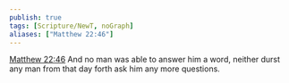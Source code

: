 ```yaml
---
publish: true
tags: [Scripture/NewT, noGraph]
aliases: ["Matthew 22:46"]
---
```

[Matthew 22:46](https://churchofjesuschrist.org/study/scriptures/nt/matt/22?lang=eng&id=p46#p46) And no man was able to answer him a word, neither durst any man from that day forth ask him any more questions.




